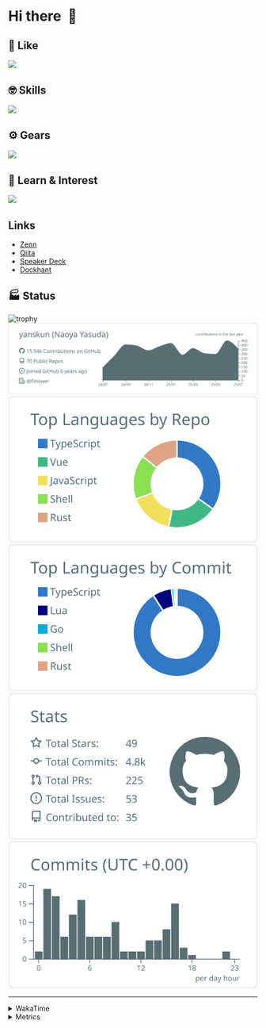 # Hi there&nbsp; :wave:

## 💌 Like
<img src="https://go-skill-icons.vercel.app/api/icons?i=github" />

## 🤓 Skills
<img src="https://go-skill-icons.vercel.app/api/icons?i=js,ts,vue,nuxtjs,react,nextjs,go,lua,git" />

## ⚙️ Gears
<img src="https://go-skill-icons.vercel.app/api/icons?i=neovim,vscode,githubcopilot,alacritty,tmux" />

## 📖 Learn & Interest
<img src="https://go-skill-icons.vercel.app/api/icons?i=rust,deno,css,zig,playwright,githubactions,storybook,netlify,eslint" />

## Links
- [Zenn](https://zenn.dev/yanskun)
- [Qiita](https://qiita.com/yanskun)
- [Speaker Deck](https://speakerdeck.com/yanskun)
- [Dockhant](https://www.dockhunt.com/users/yanskun)

<!-- https://github.com/ryo-ma/github-profile-trophy -->

## 🏭 Status

<img src="https://github-profile-trophy.vercel.app/?username=yanskun&theme=onedark&row=1" alt="trophy">

<!-- https://github.com/vn7n24fzkq/github-profile-summary-cards -->
<picture>
  <source media="(prefers-color-scheme: dark)" srcset="https://raw.githubusercontent.com/yanskun/yanskun/master/profile-summary-card-output/nord_dark/0-profile-details.svg">
 <img src="https://raw.githubusercontent.com/yanskun/yanskun/master/profile-summary-card-output/default/0-profile-details.svg">
</picture>
<br>
<picture>
  <source media="(prefers-color-scheme: dark)" srcset="https://raw.githubusercontent.com/yanskun/yanskun/master/profile-summary-card-output/nord_dark/1-repos-per-language.svg">
 <img src="https://raw.githubusercontent.com/yanskun/yanskun/master/profile-summary-card-output/default/1-repos-per-language.svg">
</picture>
<picture>
  <source media="(prefers-color-scheme: dark)" srcset="https://raw.githubusercontent.com/yanskun/yanskun/master/profile-summary-card-output/nord_dark/2-most-commit-language.svg">
 <img src="https://raw.githubusercontent.com/yanskun/yanskun/master/profile-summary-card-output/default/2-most-commit-language.svg">
</picture>
<br>
<picture>
  <source media="(prefers-color-scheme: dark)" srcset="https://raw.githubusercontent.com/yanskun/yanskun/master/profile-summary-card-output/nord_dark/3-stats.svg">
 <img src="https://raw.githubusercontent.com/yanskun/yanskun/master/profile-summary-card-output/default/3-stats.svg">
</picture>
<picture>
  <source media="(prefers-color-scheme: dark)" srcset="https://raw.githubusercontent.com/yanskun/yanskun/master/profile-summary-card-output/nord_dark/4-productive-time.svg">
 <img src="https://raw.githubusercontent.com/yanskun/yanskun/master/profile-summary-card-output/default/4-productive-time.svg">
</picture>

---

<details>
  <summary>WakaTime</summary>
<!--START_SECTION:waka-->
![Code Time](http://img.shields.io/badge/Code%20Time-2%2C430%20hrs%201%20min-blue)

**🐱 My GitHub Data** 

> 📦 151.3 kB Used in GitHub's Storage 
 > 
> 🏆 2,552 Contributions in the Year 2025
 > 
> 💼 Opted to Hire
 > 
> 📜 131 Public Repositories 
 > 
> 🔑 6 Private Repositories 
 > 
**I'm an Early 🐤** 

```text
🌞 Morning                28026 commits       ████░░░░░░░░░░░░░░░░░░░░░   16.16 % 
🌆 Daytime                106224 commits      ███████████████░░░░░░░░░░   61.27 % 
🌃 Evening                35362 commits       █████░░░░░░░░░░░░░░░░░░░░   20.40 % 
🌙 Night                  3770 commits        █░░░░░░░░░░░░░░░░░░░░░░░░   02.17 % 
```
📅 **I'm Most Productive on Tuesday** 

```text
Monday                   27595 commits       ████░░░░░░░░░░░░░░░░░░░░░   15.92 % 
Tuesday                  38483 commits       ██████░░░░░░░░░░░░░░░░░░░   22.20 % 
Wednesday                36746 commits       █████░░░░░░░░░░░░░░░░░░░░   21.19 % 
Thursday                 32950 commits       █████░░░░░░░░░░░░░░░░░░░░   19.00 % 
Friday                   31337 commits       █████░░░░░░░░░░░░░░░░░░░░   18.07 % 
Saturday                 2166 commits        ░░░░░░░░░░░░░░░░░░░░░░░░░   01.25 % 
Sunday                   4105 commits        █░░░░░░░░░░░░░░░░░░░░░░░░   02.37 % 
```


📊 **This Week I Spent My Time On** 

```text
🕑︎ Time Zone: Asia/Tokyo

💬 Programming Languages: 
TypeScript               16 hrs 12 mins      ███████████████████░░░░░░   76.60 % 
Go                       2 hrs 16 mins       ███░░░░░░░░░░░░░░░░░░░░░░   10.75 % 
Markdown                 1 hr 14 mins        █░░░░░░░░░░░░░░░░░░░░░░░░   05.86 % 
Other                    36 mins             █░░░░░░░░░░░░░░░░░░░░░░░░   02.90 % 
YAML                     26 mins             █░░░░░░░░░░░░░░░░░░░░░░░░   02.06 % 

🔥 Editors: 
Neovim                   19 hrs 25 mins      ███████████████████████░░   91.78 % 
VS Code                  1 hr 44 mins        ██░░░░░░░░░░░░░░░░░░░░░░░   08.22 % 

💻 Operating System: 
Mac                      21 hrs 9 mins       █████████████████████████   100.00 % 
```


 Last Updated on 26/07/2025 05:30:43 UTC
<!--END_SECTION:waka-->
</details>

<details>
  <summary>Metrics</summary>
  <img src="https://github.com/yanskun/yanskun/blob/main/github-metrics.svg" alt="Metrics">
</details>
